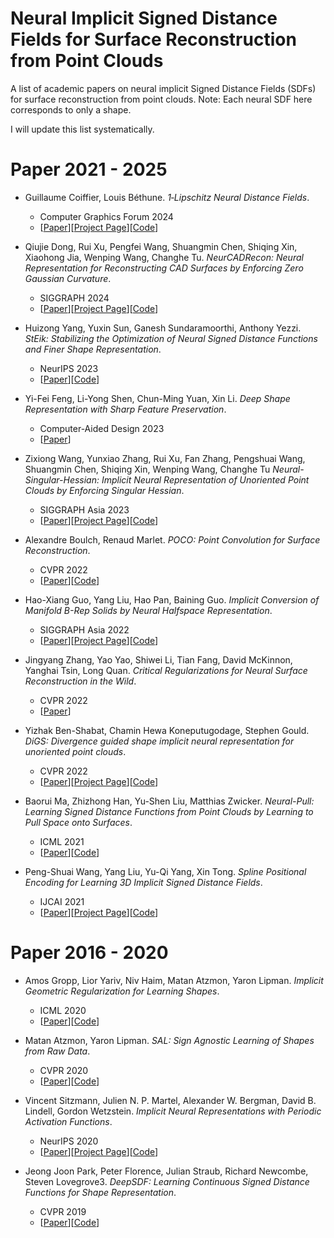 # Neural Implicit Signed Distance Fields for Surface Reconstruction from Point Clouds

A list of academic papers on neural implicit Signed Distance Fields (SDFs) for surface reconstruction from point clouds. Note: Each neural SDF here corresponds to only a shape.

I will update this list systematically.

# Paper 2021 - 2025
- Guillaume Coiffier, Louis Béthune. *1‐Lipschitz Neural Distance Fields*.
  - Computer Graphics Forum 2024
  - [[Paper](https://arxiv.org/abs/2407.09505)][[Project Page](https://gcoiffier.github.io/publications/onelipsdf/)][[Code](https://github.com/GCoiffier/1-Lipschitz-Neural-Distance-Fields)]

- Qiujie Dong, Rui Xu, Pengfei Wang, Shuangmin Chen, Shiqing Xin, Xiaohong Jia, Wenping Wang, Changhe Tu. *NeurCADRecon: Neural Representation for Reconstructing CAD Surfaces by Enforcing Zero Gaussian Curvature*.
  - SIGGRAPH 2024
  - [[Paper](https://dl.acm.org/doi/10.1145/3658171)][[Project Page](https://qiujiedong.github.io/publications/NeurCADRecon/)][[Code](https://github.com/QiujieDong/NeurCADRecon)]

- Huizong Yang, Yuxin Sun, Ganesh Sundaramoorthi, Anthony Yezzi. *StEik: Stabilizing the Optimization of Neural Signed Distance Functions and Finer Shape Representation*.
  - NeurIPS 2023
  - [[Paper](https://proceedings.neurips.cc/paper_files/paper/2023/file/2d6336c1c2987e9d1d9894edd593478d-Paper-Conference.pdf)][[Code](https://github.com/sunyx523/StEik)]

- Yi-Fei Feng, Li-Yong Shen, Chun-Ming Yuan, Xin Li. *Deep Shape Representation with Sharp Feature Preservation*.
  -  Computer-Aided Design 2023
  -  [[Paper](https://www.sciencedirect.com/science/article/pii/S0010448522002019)]

- Zixiong Wang, Yunxiao Zhang, Rui Xu, Fan Zhang, Pengshuai Wang, Shuangmin Chen, Shiqing Xin, Wenping Wang, Changhe Tu *Neural-Singular-Hessian: Implicit Neural Representation of Unoriented Point Clouds by Enforcing Singular Hessian*.
  - SIGGRAPH Asia 2023
  - [[Paper](https://arxiv.org/abs/2309.01793)][[Project Page](https://bearprin.com/publications/neural-singular-hessian23wang/)][[Code](https://github.com/bearprin/Neural-Singular-Hessian?tab=readme-ov-file)]
  
- Alexandre Boulch, Renaud Marlet. *POCO: Point Convolution for Surface Reconstruction*.
  - CVPR 2022
  - [[Paper](https://openaccess.thecvf.com/content/CVPR2022/html/Boulch_POCO_Point_Convolution_for_Surface_Reconstruction_CVPR_2022_paper.html)][[Code](https://github.com/valeoai/POCO?tab=readme-ov-file)]

- Hao-Xiang Guo, Yang Liu, Hao Pan, Baining Guo. *Implicit Conversion of Manifold B-Rep Solids by Neural Halfspace Representation*.
  - SIGGRAPH Asia 2022
  - [[Paper](https://arxiv.org/abs/2209.10191)][[Project Page](https://guohaoxiang.github.io/projects/nhrep.html)][[Code](https://github.com/guohaoxiang/NH-Rep)]

- Jingyang Zhang, Yao Yao, Shiwei Li, Tian Fang, David McKinnon, Yanghai Tsin, Long Quan. *Critical Regularizations for Neural Surface Reconstruction in the Wild*.
  - CVPR 2022
  - [[Paper](https://openaccess.thecvf.com/content/CVPR2022/papers/Zhang_Critical_Regularizations_for_Neural_Surface_Reconstruction_in_the_Wild_CVPR_2022_paper.pdf)]

- Yizhak Ben-Shabat, Chamin Hewa Koneputugodage, Stephen Gould. *DiGS: Divergence guided shape implicit neural representation for unoriented point clouds*.
  - CVPR 2022
  - [[Paper](https://openaccess.thecvf.com/content/CVPR2022/papers/Ben-Shabat_DiGS_Divergence_Guided_Shape_Implicit_Neural_Representation_for_Unoriented_Point_CVPR_2022_paper.pdf)][[Project Page](https://chumbyte.github.io/DiGS-Site/)][[Code](https://github.com/Chumbyte/DiGS?tab=readme-ov-file)]

- Baorui Ma, Zhizhong Han, Yu-Shen Liu, Matthias Zwicker. *Neural-Pull: Learning Signed Distance Functions from Point Clouds by Learning to Pull Space onto Surfaces*.
  - ICML 2021
  - [[Paper](https://arxiv.org/abs/2011.13495)][[Code](https://github.com/mabaorui/NeuralPull?tab=readme-ov-file)]

- Peng-Shuai Wang, Yang Liu, Yu-Qi Yang, Xin Tong. *Spline Positional Encoding for Learning 3D Implicit Signed Distance Fields*.
  - IJCAI 2021
  - [[Paper](https://arxiv.org/abs/2106.01553)][[Project Page](https://wang-ps.github.io/spe)][[Code](https://github.com/microsoft/SplinePosEnc?tab=readme-ov-file)]

# Paper 2016 - 2020
- Amos Gropp, Lior Yariv, Niv Haim, Matan Atzmon, Yaron Lipman. *Implicit Geometric Regularization for Learning Shapes*.
  - ICML 2020
  - [[Paper](https://arxiv.org/abs/2002.10099)][[Code](https://github.com/amosgropp/IGR?tab=readme-ov-file)]

- Matan Atzmon, Yaron Lipman. *SAL: Sign Agnostic Learning of Shapes from Raw Data*.
  - CVPR 2020
  - [[Paper](https://arxiv.org/abs/1911.10414)][[Code](https://github.com/matanatz/SAL)]

- Vincent Sitzmann, Julien N. P. Martel, Alexander W. Bergman, David B. Lindell, Gordon Wetzstein. *Implicit Neural Representations with Periodic Activation Functions*.
  - NeurIPS 2020
  - [[Paper](https://arxiv.org/abs/2006.09661)][[Project Page](https://www.vincentsitzmann.com/siren/)][[Code](https://github.com/vsitzmann/siren?tab=readme-ov-file)]

- Jeong Joon Park, Peter Florence, Julian Straub, Richard Newcombe, Steven Lovegrove3. *DeepSDF: Learning Continuous Signed Distance Functions for Shape Representation*.
  - CVPR 2019
  - [[Paper](https://openaccess.thecvf.com/content_CVPR_2019/html/Park_DeepSDF_Learning_Continuous_Signed_Distance_Functions_for_Shape_Representation_CVPR_2019_paper.html)][[Code](https://github.com/facebookresearch/DeepSDF?tab=readme-ov-file)]

